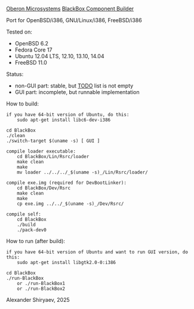 [Oberon Microsystems](http://www.oberon.ch/) [BlackBox Component Builder](http://www.oberon.ch/blackbox.html)

Port for OpenBSD/i386, GNU/Linux/i386, FreeBSD/i386

Tested on:
* OpenBSD 6.2
* Fedora Core 17
* Ubuntu 12.04 LTS, 12.10, 13.10, 14.04
* FreeBSD 11.0

Status:
* non-GUI part: stable, but [TODO](TODO) list is not empty
* GUI part: incomplete, but runnable implementation

How to build:

	if you have 64-bit version of Ubuntu, do this:
		sudo apt-get install libc6-dev-i386

	cd BlackBox
	./clean
	./switch-target $(uname -s) [ GUI ]

	compile loader executable:
		cd BlackBox/Lin/Rsrc/loader
		make clean
		make
		mv loader ../../../_$(uname -s)_/Lin/Rsrc/loader/

	compile exe.img (required for DevBootLinker):
		cd BlackBox/Dev/Rsrc
		make clean
		make
		cp exe.img ../../_$(uname -s)_/Dev/Rsrc/

	compile self:
		cd BlackBox
		./build
		./pack-dev0

How to run (after build):

	if you have 64-bit version of Ubuntu and want to run GUI version, do this:
		sudo apt-get install libgtk2.0-0:i386

	cd BlackBox
	./run-BlackBox
		or ./run-BlackBox1
		or ./run-BlackBox2

Alexander Shiryaev, 2025
